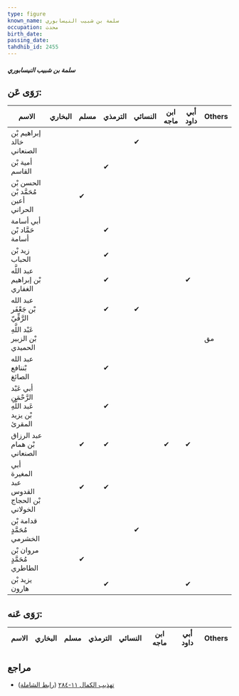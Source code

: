 ```yaml
---
type: figure
known_name: سلمة بن شبيب النيسابوري
occupation: محدث
birth_date:
passing_date:
tahdhib_id: 2455
---
```

##### سلمة بن شبيب النيسابوري

## رَوَى عَن:
| الاسم                                              | البخاري | مسلم | الترمذي | النسائي | ابن ماجه | أبي داود | Others |
| -------------------------------------------------- | ------- | ---- | ------- | ------- | -------- | -------- | ------ |
| إبراهيم بْن خالد الصنعاني                          |         |      |         | ✔       |          |          |        |
| أمية بْن القاسم                                    |         |      | ✔       |         |          |          |        |
| الحسن بْن مُحَمَّد بْن أعين الحراني                |         | ✔    |         |         |          |          |        |
| أبي أسامة حَمَّاد بْن أسامة                        |         |      | ✔       |         |          |          |        |
| زيد بْن الحباب                                     |         |      | ✔       |         |          |          |        |
| عبد اللَّه بْن إبراهيم الغفاري                     |         |      | ✔       |         |          | ✔        |        |
| عبد الله بْن جَعْفَر الرَّقِّيّ                    |         |      | ✔       | ✔       |          |          |        |
| عَبْد اللَّهِ بْن الزبير الحميدي                   |         |      |         |         |          |          | مق     |
| عبد الله بْننافع الصائغ                            |         |      | ✔       |         |          |          |        |
| أبي عَبْد الرَّحْمَنِ عَبد اللَّهِ بْن يزيد المقرئ |         |      | ✔       |         |          |          |        |
| عبد الرزاق بْن همام الصنعاني                       |         | ✔    | ✔       |         | ✔        | ✔        |        |
| أبي المغيرة عبد القدوس بْن الحجاج الخولاني         |         | ✔    | ✔       |         |          |          |        |
| قدامة بْن مُحَمَّدٍ الخشرمي                        |         |      |         | ✔       |          |          |        |
| مروان بْن مُحَمَّدٍ الطاطري                        |         | ✔    |         |         |          |          |        |
| يزيد بْن هارون                                     |         |      | ✔       |         |          | ✔        |        |
## رَوَى عَنه:
| الاسم | البخاري | مسلم | الترمذي | النسائي | ابن ماجه | أبي داود | Others |
| ----- | ------- | ---- | ------- | ------- | -------- | -------- | ------ |
## مراجع
- [تهذيب الكمال ١١-٢٨٤](obsidian://open?vault=Tahdhib-al-Kamal&file=Figures/٢٤٥٥-سلمة%20بن%20شبيب%20النيسابوري) ([رابط الشاملة](https://shamela.ws/book/3722/5604))